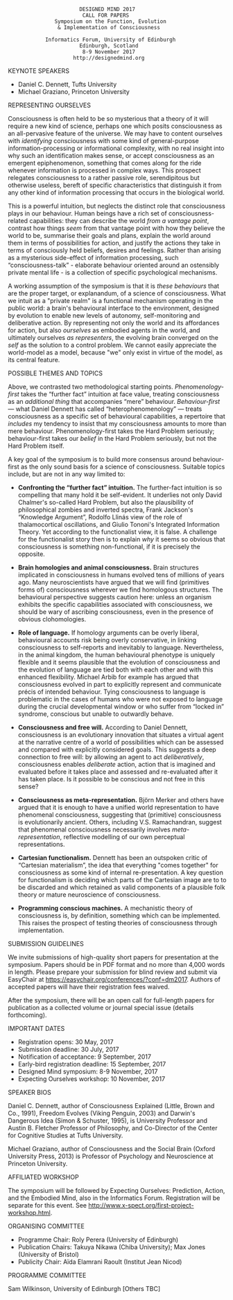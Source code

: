                            DESIGNED MIND 2017
                            CALL FOR PAPERS
                   Symposium on the Function, Evolution
                    & Implementation of Consciousness

                Informatics Forum, University of Edinburgh
                           Edinburgh, Scotland
                            8-9 November 2017
                         http://designedmind.org

KEYNOTE SPEAKERS

* Daniel C. Dennett, Tufts University
* Michael Graziano, Princeton University

REPRESENTING OURSELVES

Consciousness is often held to be so mysterious that a theory of it will
require a new kind of science, perhaps one which posits consciousness as an
all-pervasive feature of the universe. We may have to content ourselves with
_identifying_ consciousness with some kind of general-purpose
information-processing or informational complexity, with no real insight into
why such an identification makes sense, or accept consciousness as an emergent
epiphenomenon, something that comes along for the ride whenever information is
processed in complex ways. This prospect relegates consciousness to a rather
passive role, serendipitous but otherwise useless, bereft of specific
characteristics that distinguish it from any other kind of information
processing that occurs in the biological world.

This is a powerful intuition, but neglects the distinct role that
consciousness plays in our behaviour. Human beings have a rich set of
consciousness-related capabilities: they can describe the world _from a
vantage point_, contrast how things _seem_ from that vantage point with how
they believe the world to be, summarise their goals and plans, explain the
world around them in terms of possibilities for action, and justify the
actions they take in terms of consciously held beliefs, desires and feelings.
Rather than arising as a mysterious side-effect of information processing,
such &ldquo;consciousness-talk&rdquo; - elaborate behaviour oriented around an
ostensibly private mental life - is a collection of specific psychological
mechanisms.

A working assumption of the symposium is that it is _these behaviours_ that
are the proper target, or explanandum, of a science of consciousness. What we
intuit as a "private realm" is a functional mechanism operating in the public
world: a brain's behavioural interface to the environment, designed by
evolution to enable new levels of autonomy, self-monitoring and deliberative
action. By representing not only the world and its affordances for action, but
also _ourselves_ as embodied agents in the world, and ultimately ourselves _as
representers_, the evolving brain converged on the _self_ as the solution to a
control problem. We cannot easily appreciate the world-model as a model,
because "we" only exist in virtue of the model, as its central feature.

POSSIBLE THEMES AND TOPICS

Above, we contrasted two methodological starting points. _Phenomenology-first_
takes the &ldquo;further fact&rdquo; intuition at face value, treating
consciousness as an _additional thing_ that accompanies &ldquo;mere&rdquo;
behaviour. _Behaviour-first_ &mdash; what Daniel Dennett has called
&ldquo;heterophenomenology&rdquo; &mdash; treats consciousness as a specific
set of behavioural capabilities, a repertoire that _includes_ my tendency to
insist that my consciousness amounts to more than mere behaviour.
Phenomenology-first takes the Hard Problem seriously; behaviour-first takes
our _belief_ in the Hard Problem seriously, but not the Hard Problem itself.

A key goal of the symposium is to build more consensus around behaviour-first
as the only sound basis for a science of consciousness. Suitable topics
include, but are not in any way limited to:

* **Confronting the &ldquo;further fact&rdquo; intuition.** The further-fact
  intuition is so compelling that many hold it be self-evident. It underlies
  not only David Chalmer's so-called Hard Problem, but also the plausibility
  of philosophical zombies and inverted spectra, Frank Jackson's
  &ldquo;Knowledge Argument&rdquo;, Rodolfo Llinás view of the role of
  thalamocortical oscillations, and Giulio Tononi's Integrated Information
  Theory. Yet according to the functionalist view, it is false. A challenge
  for the functionalist story then is to explain _why_ it seems so obvious
  that consciousness is something non-functional, if it is precisely the
  opposite.
 
* **Brain homologies and animal consciousness.** Brain structures implicated
  in consciousness in humans evolved tens of millions of years ago. Many
  neuroscientists have argued that we will find (primitives forms of)
  consciousness wherever we find homologous structures. The behavioural
  perspective suggests caution here: unless an organism exhibits the specific
  capabilities associated with consciousness, we should be wary of ascribing
  consciousness, even in the presence of obvious clohomologies.

* **Role of language.** If homology arguments can be overly liberal,
  behavioural accounts risk being overly conservative, in linking
  consciousness to self-reports and inevitably to language. Nevertheless, in
  the animal kingdom, the human behavioural phenotype is uniquely flexible and
  it seems plausible that the evolution of consciousness and the evolution of
  language are tied both with each other and with this enhanced flexibility.
  Michael Arbib for example has argued that consciousness evolved in part to
  explicitly represent and communicate précis of intended behaviour. Tying
  consciousness to language is problematic in the cases of humans who were not
  exposed to language during the crucial developmental window or who suffer
  from &ldquo;locked in&rdquo; syndrome, conscious but unable to outwardly
  behave.

* **Consciousness and free will.** According to Daniel Dennett, consciousness
  is an evolutionary innovation that situates a virtual agent at the narrative
  centre of a world of possibilities which can be assessed and compared with
  explicitly considered goals. This suggests a deep connection to free will:
  by allowing an agent to act _deliberatively_, consciousness enables
  _deliberate_ action, action that is imagined and evaluated before it takes
  place and assessed and re-evaluated after it has taken place. Is it possible
  to be conscious and not free in this sense?

* **Consciousness as meta-representation.** Björn Merker and others have
  argued that it is enough to have a unified world representation to have
  phenomenal consciousness, suggesting that (primitive) consciousness is
  evolutionarily ancient. Others, including V.S. Ramachandran, suggest that
  phenomenal consciousness necessarily involves _meta-representation_,
  reflective modelling of our own perceptual representations.

* **Cartesian functionalism.** Dennett has been an outspoken critic of
  &ldquo;Cartesian materialism&rdquo;, the idea that everything "comes
  together" for consciousness as some kind of internal re-presentation. A key
  question for functionalism is deciding which parts of the Cartesian image
  are to to be discarded and which retained as valid components of a plausible
  folk theory or mature neuroscience of consciousness.

* **Programming conscious machines.** A mechanistic theory of consciousness
  is, by definition, something which can be implemented. This raises the
  prospect of testing theories of consciousness through implementation.

SUBMISSION GUIDELINES

We invite submissions of high-quality short papers for presentation at the
symposium. Papers should be in PDF format and no more than 4,000 words in
length. Please prepare your submission for blind review and submit via
EasyChair at https://easychair.org/conferences/?conf=dm2017. Authors of
accepted papers will have their registration fees waived.

After the symposium, there will be an open call for full-length papers for
publication as a collected volume or journal special issue (details
forthcoming).

IMPORTANT DATES

- Registration opens: 30 May, 2017
- Submission deadline: 30 July, 2017
- Notification of acceptance: 9 September, 2017
- Early-bird registration deadline: 15 September, 2017
- Designed Mind symposium: 8-9 November, 2017
- Expecting Ourselves workshop: 10 November, 2017 

SPEAKER BIOS

Daniel C. Dennett, author of Consciousness Explained (Little, Brown and Co.,
1991), Freedom Evolves (Viking Penguin, 2003) and Darwin's Dangerous Idea
(Simon & Schuster, 1995), is University Professor and Austin B. Fletcher
Professor of Philosophy, and Co-Director of the Center for Cognitive Studies
at Tufts University.

Michael Graziano, author of Consciousness and the Social Brain (Oxford
University Press, 2013) is Professor of Psychology and Neuroscience at
Princeton University.

AFFILIATED WORKSHOP 

The symposium will be followed by Expecting Ourselves: Prediction, Action, and
the Embodied Mind, also in the Informatics Forum. Registration will be
separate for this event. See
http://www.x-spect.org/first-project-workshop.html.

ORGANISING COMMITTEE

- Programme Chair: Roly Perera (University of Edinburgh)
- Publication Chairs: Takuya Nikawa (Chiba University); Max Jones (University of Bristol)
- Publicity Chair: Aïda Elamrani Raoult (Institut Jean Nicod)

PROGRAMME COMMITTEE

Sam Wilkinson, University of Edinburgh
[Others TBC]
